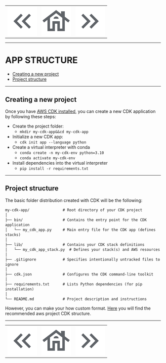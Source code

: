<table align="center">
  <tr>
    <td>
        <a href="../docs/04-setup-instructions.md">
        <img src="../static/icons/arrow_left.png" alt="Left" title="CDK Installation">
      </a>
    </td>
    <td>
      <a href="../../README.md">
        <img src="../static/icons/house.png" alt="Home" title="Back to the index">
      </a>
    </td>
    <td>
      <a href="../docs/06-deploying-cycle.md">
        <img src="../static/icons/arrow_right.png" alt="Right" title="Deploying Cycle">
      </a>
    </td>
  </tr>
</table>

---

# APP STRUCTURE

- [Creating a new project](#creating-a-new-project)
- [Project structure](#project-structure)

---

## Creating a new project

Once you have [AWS CDK installed](./04-setup-instructions.md), you can create a new CDK application by following these steps:

- Create the project folder:
  - `mkdir my-cdk-app&&cd my-cdk-app`
- Initialize a new CDK app:
  - `cdk init app --language python`
- Create a virtual interpreter with conda
  - `conda create -n my-cdk-env python=3.10`
  - `conda activate my-cdk-env`
- Install dependencies into the virtual interpreter
  - `pip install -r requirements.txt`

---

## Project structure

The basic folder distribution created with CDK will be the following:

```
my-cdk-app/               # Root directory of your CDK project
│
├── bin/                  # Contains the entry point for the CDK application
│   └── my_cdk_app.py     # Main entry file for the CDK app (defines stacks)
│
├── lib/                  # Contains your CDK stack definitions
│   └── my_cdk_app_stack.py  # Defines your stack(s) and AWS resources
│
├── .gitignore            # Specifies intentionally untracked files to ignore
│
├── cdk.json              # Configures the CDK command-line toolkit
│
├── requirements.txt      # Lists Python dependencies (for pip installation)
│
└── README.md             # Project description and instructions
```

However, you can make your how custom format. [Here](https://aws.amazon.com/blogs/developer/recommended-aws-cdk-project-structure-for-python-applications/) you will find the recommended aws project CDK structure.

---

<table align="center">
  <tr>
    <td>
        <a href="../docs/04-setup-instructions.md">
        <img src="../static/icons/arrow_left.png" alt="Left" title="CDK Installation">
      </a>
    </td>
    <td>
      <a href="../../README.md">
        <img src="../static/icons/house.png" alt="Home" title="Back to the index">
      </a>
    </td>
    <td>
      <a href="../docs/06-deploying-cycle.md">
        <img src="../static/icons/arrow_right.png" alt="Right" title="Deploying Cycle">
      </a>
    </td>
  </tr>
</table>